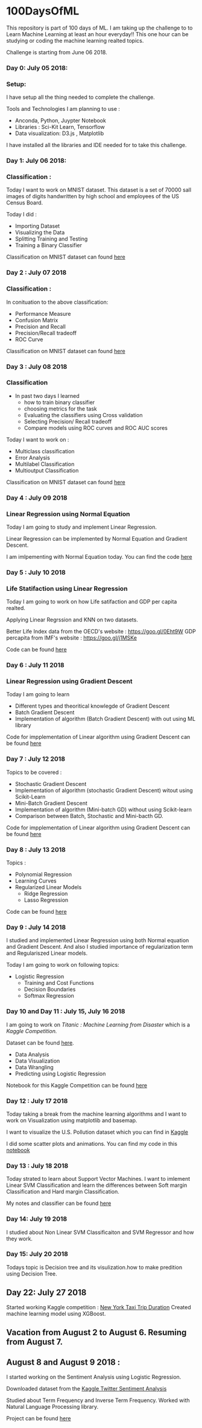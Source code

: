 # 100DaysOfML
This repository is part of 100 days of ML. I am taking up the challenge to to Learn Machine Learning at least an hour everyday!!
This one hour can be studying or coding the machine learning realted topics.

Challenge is starting from June 06 2018.

### Day 0: July 05 2018: 

### Setup:
I have setup all the thing needed to complete the challenge. 

Tools and Technologies I am planning to use : 

* Anconda, Python, Juypter Notebook
* Libraries : Sci-Kit Learn, Tensorflow
* Data visualization: D3.js , Matplotlib

I have installed all the libraries and IDE needed for to take this challenge.


### Day 1: July 06 2018: 

### Classification :
 Today I want to work on MNIST dataset. This dataset is a set of 70000 sall images of digits handwritten by high school and employees of the US Census Board. 

Today I did :
* Importing Dataset
* Visualizing the Data
* Splitting Training and Testing 
* Training a Binary Classifier

Classification on MNIST dataset can found [here](https://github.com/rohith28/Classification)

### Day 2 : July 07 2018

### Classification :
In conituation to the above classification:

* Performance Measure 
* Confusion Matrix
* Precision and Recall
* Precision/Recall tradeoff
* ROC Curve


Classification on MNIST dataset can found [here](https://github.com/rohith28/Classification)

### Day 3 : July 08 2018
### Classification

* In past two days I learned 
  * how to train binary classifier
  * choosing metrics for the task
  * Evaluating the classifiers using Cross validation
  * Selecting Precision/ Recall tradeoff
  * Compare models using ROC curves and ROC AUC scores

Today I want to work on :
* Multiclass classification
* Error Analysis
* Multilabel Classification
* Multioutput Classification

Classification on MNIST dataset can found [here](https://github.com/rohith28/Classification)


### Day 4 : July 09 2018
### Linear Regression using Normal Equation


Today I am going to study and implement Linear Regression.

Linear Regression can be implemented by Normal Equation and Gradient Descent.

I am imlpementing with Normal Equation today. You can find the code [here](https://github.com/rohith28/Training-Models/blob/master/Linear%20Regression.ipynb)


### Day 5 : July 10 2018
### Life Statifaction using Linear Regression

Today I am going to work on how Life satifaction and GDP per capita realted.

Applying Linear Regrssion and KNN on two datasets.

Better Life Index data from the OECD's website : https://goo.gl/0Eht9W
GDP percapita from IMF's website : https://goo.gl/j1MSKe

Code can be found [here](https://github.com/rohith28/Training-Models/blob/master/Life_Statisfaction/Life%20Satisfaction.ipynb)


### Day 6 : July 11 2018
### Linear Regression using Gradient Descent

Today I am going to learn
* Different types and theoritical knowlegde of Gradient Descent
* Batch Gradient Descent 
* Implementation of algorithm (Batch Gradient Descent) with out using ML library

Code for impplementation of Linear algorithm using Gradient Descent can be found [here](https://github.com/rohith28/Training-Models/blob/master/Gradient%20Descent.ipynb)


### Day 7 : July 12 2018

Topics to be covered  :
* Stochastic Gradient Descent
* Implementation of algorithm (stochastic Gradient Descent) witout using Scikit-Learn
* Mini-Batch Gradient Descent
* Implementation of algorithm (Mini-batch GD) without using Scikit-learn
* Comparison between Batch, Stochastic and Mini-bacth GD.

Code for impplementation of Linear algorithm using Gradient Descent can be found [here](https://github.com/rohith28/Training-Models/blob/master/Gradient%20Descent.ipynb)


### Day 8 : July 13 2018

Topics :

* Polynomial Regression
* Learning Curves
* Regularized Linear Models
     * Ridge Regression
     * Lasso Regression
     
Code can be found [here](https://github.com/rohith28/Training-Models/blob/master/Polynomial%20Regression.ipynb)

### Day 9 : July 14 2018

I studied and implemented Linear Regression using both Normal equation and Gradient Descent. And also I studied importance of regularization term and Regulariszed Linear models. 

Today I am going to work on following topics:

* Logistic Regression
    * Training and Cost Functions
    * Decision Boundaries
    * Softmax Regression

### Day 10 and Day 11 : July 15, July 16 2018

I am going to work on _Titanic : Machine Learning from Disaster_ which is a _Kaggle Competition._

Dataset can be found [here](https://www.kaggle.com/c/titanic/data).

* Data Analysis
* Data Visualization
* Data Wrangling
* Predicting using Logistic Regression

Notebook for this Kaggle Competition can be found [here](https://github.com/rohith28/Titanic_Kaggle)

### Day 12 : July 17 2018

Today taking a break from the machine learning algorithms and I want to work on Visualization using matplotlib and basemap.

I want to visualize the U.S. Pollution dataset which you can find in [Kaggle](https://www.kaggle.com/sogun3/uspollution)

I did some scatter plots and animations. You can find my code in this [notebook](https://github.com/rohith28/Visualization_US_Pollution_dataset/blob/master/visualization.ipynb)

### Day 13 : July 18 2018

Today strated to learn about Support Vector Machines. I want to imlement Linear SVM Classification and learn the differences between Soft margin Classification and Hard margin Classification.

My notes and classifier can be found [here](https://github.com/rohith28/Training-Models/blob/master/SupportVectorMachines.ipynb)

### Day 14: July 19 2018

I studied about Non Linear SVM Classificaiton and SVM Regressor and how they work.

### Day 15: July 20 2018

Todays topic is Decision tree and its visulization.how to make predition using Decision Tree.


## Day 22: July 27 2018

Started working Kaggle competition : [New York Taxi Trip Duration](https://www.kaggle.com/c/nyc-taxi-trip-duration)
Created machine learning model using XGBoost.


## Vacation from August 2 to August 6. Resuming from August 7.

## August 8 and August 9 2018 :

I started working on the Sentiment Analysis using Logistic Regression. 

Downloaded dataset from the [Kaggle Twitter Sentiment Analysis](https://www.kaggle.com/c/twitter-sentiment-analysis2)

Studied about Term Frequency and Inverse Term Frequency. Worked with Natural Language Processing library. 

Project can be found [here](https://github.com/rohith28/Sentiment-Analysis)



